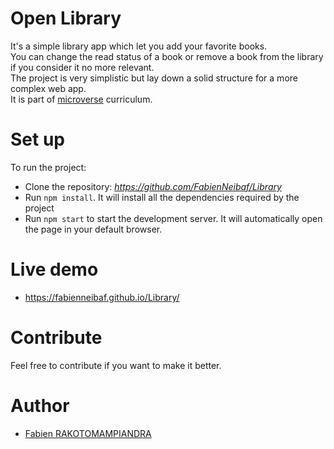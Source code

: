 # Open Library

It's a simple library app which let you add your favorite books.  
You can change the read status of a book or remove a book from the library if you consider it no more relevant.  
The project is very simplistic but lay down a solid structure for a more complex web app.  
It is part of [microverse](https://www.microverse.org/) curriculum.

# Set up

To run the project:

- Clone the repository: _https://github.com/FabienNeibaf/Library_
- Run `npm install`. It will install all the dependencies required by the project
- Run `npm start` to start the development server. It will automatically open the page in your default browser.

# Live demo

- https://fabienneibaf.github.io/Library/

# Contribute

Feel free to contribute if you want to make it better.

# Author

- [Fabien RAKOTOMAMPIANDRA](https://github.com/FabienNeibaf/)
